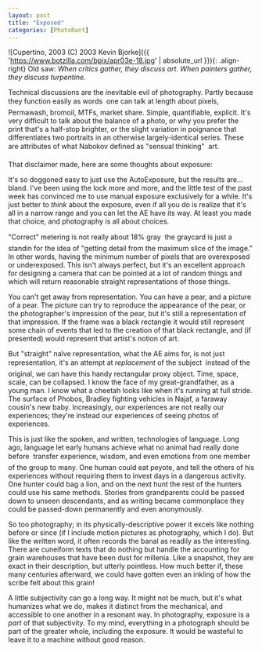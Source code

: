 ```yaml
---
layout: post
title: "Exposed"
categories: [PhotoRant]
---
```



![Cupertino, 2003 (C) 2003 Kevin Bjorke]({{ 'https://www.botzilla.com/bpix/apr03e-18.jpg' | absolute_url }}){: .align-right}
Old saw: <i>When critics gather, they discuss art. When painters gather, they discuss turpentine.</i>

Technical discussions are the inevitable evil of photography. Partly because they function easily as words &#151; one can talk at length about pixels, Permawash, bromoil, MTFs, market share. Simple, quantifiable, explicit. It's very difficult to talk about the balance of a photo, or why you prefer the print that's a half-stop brighter, or the slight variation in poignance that  differentiates two portraits in an otherwise largely-identical series. These are attributes of what Nabokov defined as "sensual thinking" &#151; art.

That disclaimer made, here are some thoughts about exposure:
<!--more-->

It's so doggoned easy to just use the AutoExposure, but the results are... bland. I've been using the lock more and more, and the little test of the past week has convinced me to use manual exposure exclusively for a while. It's just better to <i>think</i> about the exposure, even if all you do is realize that it's all in a narrow range and you can let the AE have its way. At least you made that choice, and photography is all about choices.

"Correct" metering is not really about 18% gray &#151; the graycard is just a standin for the idea of "getting detail from the maximum slice of the image." In other words, having the minimum number of pixels that are overexposed or underexposed. This isn't always perfect, but it's an excellent approach for designing a camera that can be pointed at a lot of random things and which will return reasonable straight representations of those things.

You can't get away from representation. You can have a pear, and a picture of a pear. The picture can try to reproduce the appearance of the pear, or the photographer's impression of the pear, but it's still a representation of that impression. If the frame was a black rectangle it would still represent some chain of events that led to the creation of that black rectangle, and (if presented) would represent that artist's notion of art.

But "straight" na&iuml;ve representation, what the AE aims for, is not just representation, it's an attempt at <i>replacement</i> of the subject &#151; instead of the original, we can have this handy rectangular proxy object. Time, space, scale, can be collapsed. I know the face of my great-grandfather, as a young man. I know what a cheetah looks like when it's running at full stride. The surface of Phobos, Bradley fighting vehicles in Najaf, a faraway cousin's new baby. Increasingly, our experiences are not really our experiences; they're instead our experiences of seeing photos of experiences.

This is just like the spoken, and written, technologies of language. Long ago, language let early humans achieve what no animal had really done before &#151; transfer experience, wisdom, and even emotions from one member of the group to many. One human could eat peyote, and tell the others of his experiences without requiring them to invest days in a dangerous activity. One hunter could bag a lion, and on the next hunt the rest of the hunters could use his same methods. Stories from grandparents could be passed down to unseen descendants, and as writing became commonplace they could be passed-down permanently and even anonymously.

So too photography; in its physically-descriptive power it excels like nothing before or since (if I include motion pictures as photography, which I do). But like the written word, it often records the banal as readily as the interesting. There are cuneiform texts that do nothing but handle the accounting for grain warehouses that have been dust for millenia. Like a snapshot, they are exact in their description, but utterly pointless. How much better if, these many centuries afterward, we could have gotten even an inkling of how the scribe felt about this grain!

A little subjectivity can go a long way. It might not be much, but it's what humanizes what we do, makes it distinct from the mechanical, and accessible to one another in a resonant way. In photography, exposure is a <i>part</i> of that subjectivity. To my mind, everything in a photograph should be part of the greater whole, including the exposure. It would be wasteful to leave it to a machine without good reason.
